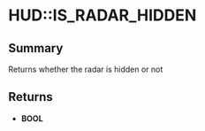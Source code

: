 # HUD::IS_RADAR_HIDDEN

## Summary
Returns whether the radar is hidden or not

## Returns
* **BOOL**